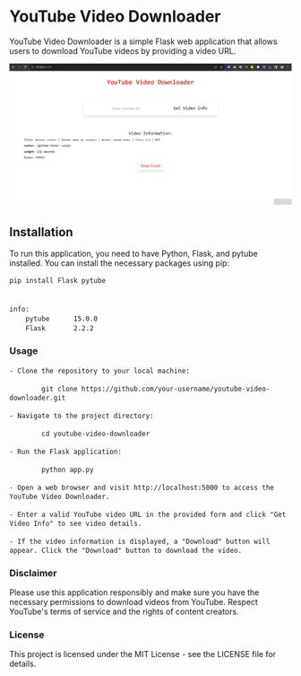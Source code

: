 # YouTube Video Downloader

YouTube Video Downloader is a simple Flask web application that allows users to download YouTube videos by providing a video URL.

![YouTube Video Downloader Screenshot](https://github.com/Projects-with-Pawar/youtube-video-downloader/blob/main/output-SS/ss1.png)


## Installation

To run this application, you need to have Python, Flask, and pytube installed. You can install the necessary packages using pip:

```bash
pip install Flask pytube


info:
    pytube      15.0.0
    Flask       2.2.2
```
### Usage
    - Clone the repository to your local machine:

            git clone https://github.com/your-username/youtube-video-downloader.git

    - Navigate to the project directory:

            cd youtube-video-downloader

    - Run the Flask application:

            python app.py

    - Open a web browser and visit http://localhost:5000 to access the YouTube Video Downloader.

    - Enter a valid YouTube video URL in the provided form and click "Get Video Info" to see video details.

    - If the video information is displayed, a "Download" button will appear. Click the "Download" button to download the video.

### Disclaimer

Please use this application responsibly and make sure you have the necessary permissions to download videos from YouTube. Respect YouTube's terms of service and the rights of content creators.

### License

This project is licensed under the MIT License - see the LICENSE file for details.